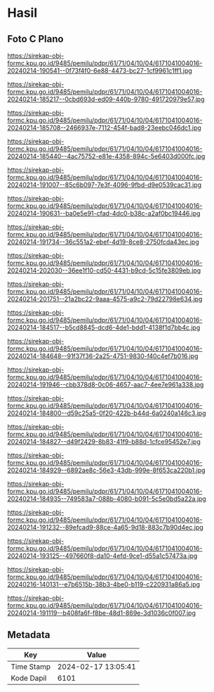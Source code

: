 # Hasil

## Foto C Plano

https://sirekap-obj-formc.kpu.go.id/9485/pemilu/pdpr/61/71/04/10/04/6171041004016-20240214-190541--0f73f4f0-6e88-4473-bc27-1cf9961c1ff1.jpg

https://sirekap-obj-formc.kpu.go.id/9485/pemilu/pdpr/61/71/04/10/04/6171041004016-20240214-185217--0cbd693d-ed09-440b-9780-491720979e57.jpg

https://sirekap-obj-formc.kpu.go.id/9485/pemilu/pdpr/61/71/04/10/04/6171041004016-20240214-185708--2466937e-7112-454f-bad8-23eebc046dc1.jpg

https://sirekap-obj-formc.kpu.go.id/9485/pemilu/pdpr/61/71/04/10/04/6171041004016-20240214-185440--4ac75752-e81e-4358-894c-5e6403d000fc.jpg

https://sirekap-obj-formc.kpu.go.id/9485/pemilu/pdpr/61/71/04/10/04/6171041004016-20240214-191007--85c6b097-7e3f-4096-9fbd-d9e0539cac31.jpg

https://sirekap-obj-formc.kpu.go.id/9485/pemilu/pdpr/61/71/04/10/04/6171041004016-20240214-190631--ba0e5e91-cfad-4dc0-b38c-a2af0bc19446.jpg

https://sirekap-obj-formc.kpu.go.id/9485/pemilu/pdpr/61/71/04/10/04/6171041004016-20240214-191734--36c551a2-ebef-4d19-8ce8-2750fcda43ec.jpg

https://sirekap-obj-formc.kpu.go.id/9485/pemilu/pdpr/61/71/04/10/04/6171041004016-20240214-202030--36ee1f10-cd50-4431-b9cd-5c15fe3809eb.jpg

https://sirekap-obj-formc.kpu.go.id/9485/pemilu/pdpr/61/71/04/10/04/6171041004016-20240214-201751--21a2bc22-9aaa-4575-a9c2-79d22798e634.jpg

https://sirekap-obj-formc.kpu.go.id/9485/pemilu/pdpr/61/71/04/10/04/6171041004016-20240214-184517--b5cd8845-dcd6-4de1-bdd1-4138f1d7bb4c.jpg

https://sirekap-obj-formc.kpu.go.id/9485/pemilu/pdpr/61/71/04/10/04/6171041004016-20240214-184648--91f37f36-2a25-4751-9830-f40c4ef7b016.jpg

https://sirekap-obj-formc.kpu.go.id/9485/pemilu/pdpr/61/71/04/10/04/6171041004016-20240214-191946--cbb378d8-0c06-4657-aac7-4ee7e961a338.jpg

https://sirekap-obj-formc.kpu.go.id/9485/pemilu/pdpr/61/71/04/10/04/6171041004016-20240214-184800--d59c25a5-0f20-422b-b44d-6a0240a146c3.jpg

https://sirekap-obj-formc.kpu.go.id/9485/pemilu/pdpr/61/71/04/10/04/6171041004016-20240214-184827--d49f2429-8b83-41f9-b88d-1cfce95452e7.jpg

https://sirekap-obj-formc.kpu.go.id/9485/pemilu/pdpr/61/71/04/10/04/6171041004016-20240214-184929--6892ae8c-56e3-43db-999e-8f653ca220b1.jpg

https://sirekap-obj-formc.kpu.go.id/9485/pemilu/pdpr/61/71/04/10/04/6171041004016-20240214-184935--749583a7-088b-4080-b091-5c5e0bd5a22a.jpg

https://sirekap-obj-formc.kpu.go.id/9485/pemilu/pdpr/61/71/04/10/04/6171041004016-20240214-191232--89efcad9-88ce-4a65-9d18-883c7b90d4ec.jpg

https://sirekap-obj-formc.kpu.go.id/9485/pemilu/pdpr/61/71/04/10/04/6171041004016-20240214-193125--497660f8-da10-4efd-9ce1-d55a1c57473a.jpg

https://sirekap-obj-formc.kpu.go.id/9485/pemilu/pdpr/61/71/04/10/04/6171041004016-20240216-140131--e7b6515b-38b3-4be0-b119-c220931a86a5.jpg

https://sirekap-obj-formc.kpu.go.id/9485/pemilu/pdpr/61/71/04/10/04/6171041004016-20240214-191119--b408fa6f-f8be-48d1-869e-3d1036c0f007.jpg


## Metadata

| Key        | Value               |
| ---------- | ------------------- |
| Time Stamp | 2024-02-17 13:05:41 |
| Kode Dapil | 6101                |



